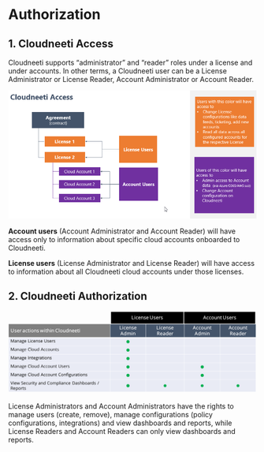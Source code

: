 # Authorization

## 1. Cloudneeti Access

Cloudneeti supports “administrator” and “reader” roles under a license and under accounts. In other terms, a Cloudneeti user can be a License Administrator or License Reader, Account Administrator or Account Reader. 


![Activate License](.././images/userRoles/Cloudneeti_Access.png#thumbnail)


**Account users** (Account Administrator and Account Reader) will have access only to information about specific cloud accounts onboarded to Cloudneeti. 

**License users** (License Administrator and License Reader) will have access to information about all Cloudneeti cloud accounts under those licenses.

## 2. Cloudneeti Authorization

![Activate License](.././images/authorization/authorizationUserRole.png#thumbnail)

License Administrators and Account Administrators have the rights to manage users (create, remove), manage configurations (policy configurations, integrations) and view dashboards and reports, while License Readers and Account Readers can only view dashboards and reports.